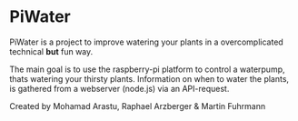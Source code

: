 # PiWater

PiWater is a project to improve watering your plants in a overcomplicated technical **but** fun way.

The main goal is to use the raspberry-pi platform to control a waterpump, thats watering your thirsty plants. Information on when to water the plants, is gathered from a webserver (node.js) via an API-request.


Created by Mohamad Arastu, Raphael Arzberger & Martin Fuhrmann
